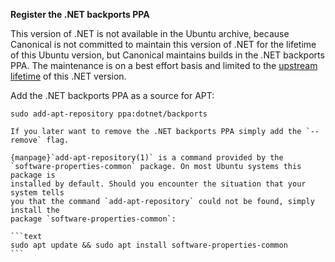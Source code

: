 **Register the .NET backports PPA**

This version of .NET is not available in the Ubuntu archive, because Canonical
is not committed  to maintain this version of .NET for the lifetime of this
Ubuntu version, but Canonical maintains builds in the .NET backports PPA. The
maintenance is on a best effort basis and limited to the
[upstream lifetime](https://dotnet.microsoft.com/en-us/platform/support/policy)
of this .NET version.

Add the .NET backports PPA as a source for APT:

```text
sudo add-apt-repository ppa:dotnet/backports
```

```{tip}
If you later want to remove the .NET backports PPA simply add the `--remove` flag.
```

````{tip}
{manpage}`add-apt-repository(1)` is a command provided by the
`software-properties-common` package. On most Ubuntu systems this package is
installed by default. Should you encounter the situation that your system tells
you that the command `add-apt-repository` could not be found, simply install the
package `software-properties-common`:

```text
sudo apt update && sudo apt install software-properties-common
```
````
